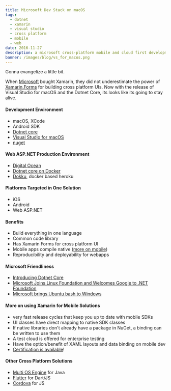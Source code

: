 ```yaml
---
title: Microsoft Dev Stack on macOS
tags:
  - dotnet
  - xamarin
  - visual studio
  - cross platform
  - mobile
  - web
date: 2016-11-27
description: a microsoft cross-platform mobile and cloud first development stack on macOS
banner: /images/blog/vs_for_macos.png
---
```


 Gonna evangelize a little bit.

 When [Microsoft](http://microsoft.com) bought Xamarin, they did not underestimate the power of [Xamarin.Forms](https://www.xamarin.com/forms) for building cross platform UIs.  Now with the release of Visual Studio for macOS and the Dotnet Core, its looks like its going to stay alive.

#### Development Environment

- macOS, XCode
- Android SDK
- [Dotnet core](https://blogs.msdn.microsoft.com/dotnet/2014/12/04/introducing-net-core/)
- [Visual Studio for macOS](https://www.visualstudio.com/vs/visual-studio-mac/)
- [nuget](https://www.nuget.org)

#### Web ASP.NET Production Environment

- [Digital Ocean](http://digitalocean.com)
- [Dotnet core on Docker](https://hub.docker.com/r/microsoft/dotnet/)
- [Dokku](https://github.com/dokku/dokku), docker based heroku

#### Platforms Targeted in One Solution

- iOS
- Android
- Web ASP.NET

#### Benefits

- Build everything in one language
- Common code library
- Has Xamarin Forms for cross platform UI
- Mobile apps compile native ([more on mobile](#moreonmobile))
- Reproducibility and deployability for webapps

<a name="msnews"></a>
#### Microsoft Friendliness

- [Introducing Dotnet Core](https://blogs.msdn.microsoft.com/dotnet/2014/12/04/introducing-net-core/)
- [Microsoft Joins Linux Foundation and Welcomes Google to .NET Foundation](http://news.microsoft.com/2016/11/16/microsoft-contributes-to-open-ecosystem-by-joining-linux-foundation-and-welcoming-google-to-the-net-community/#sm.0000vlfgmpqosfayrcj1cpvit3n4o#zFYyqfuTPBvZCC2o.97)
- [Microsoft brings Ubuntu bash to Windows](https://msdn.microsoft.com/en-us/commandline/wsl/about)

<a name="moreonmobile"></a>
####  More on using Xamarin for Mobile Solutions

- very fast release cycles that keep you up to date with mobile SDKs
- UI classes have direct mapping to native SDK classes
- If native libraries don't already have a package in NuGet, a binding can be written to use them
- A test cloud is offered for enterprise testing
- Have the option/benefit of XAML layouts and data binding on mobile dev
- [Certification is available](https://university.xamarin.com/resources/certification)!

<a name="othersolutions"></a>
#### Other Cross Platform Solutions

- [Multi OS Engine](https://software.intel.com/en-us/multi-os-engine) for Java
- [Flutter](https://flutter.io) for Dart/JS
- [Cordova](https://cordova.apache.org) for JS



